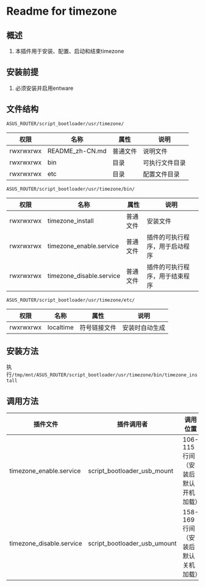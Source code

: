 # Readme for timezone

## 概述

1. 本插件用于安装、配置、启动和结束timezone

## 安装前提

1. 必须安装并启用entware

## 文件结构

`ASUS_ROUTER/script_bootloader/usr/timezone/`

| 权限      | 名称      | 属性     | 说明           |
| --------- | --------- | -------- | -------------- |
| rwxrwxrwx | README_zh-CN.md | 普通文件 | 说明文件       |
| rwxrwxrwx | bin       | 目录     | 可执行文件目录 |
| rwxrwxrwx | etc       | 目录     | 配置文件目录   |

`ASUS_ROUTER/script_bootloader/usr/timezone/bin/`

| 权限      | 名称                     | 属性     | 说明                           |
| --------- | ------------------------ | -------- | ------------------------------ |
| rwxrwxrwx | timezone_install         | 普通文件 | 安装文件                       |
| rwxrwxrwx | timezone_enable.service  | 普通文件 | 插件的可执行程序，用于启动程序 |
| rwxrwxrwx | timezone_disable.service | 普通文件 | 插件的可执行程序，用于结束程序 |

`ASUS_ROUTER/script_bootloader/usr/timezone/etc/`

| 权限      | 名称      | 属性         | 说明           |
| --------- | --------- | ------------ | -------------- |
| rwxrwxrwx | localtime | 符号链接文件 | 安装时自动生成 |

## 安装方法

执行`/tmp/mnt/ASUS_ROUTER/script_bootloader/usr/timezone/bin/timezone_install`

## 调用方法

| 插件文件                 | 插件调用者                   | 调用位置                          |
| ------------------------ | ---------------------------- | --------------------------------- |
| timezone_enable.service  | script_bootloader_usb_mount  | 106-115行间（安装后默认开机加载） |
| timezone_disable.service | script_bootloader_usb_umount | 158-169行间（安装后默认关机加载） |
